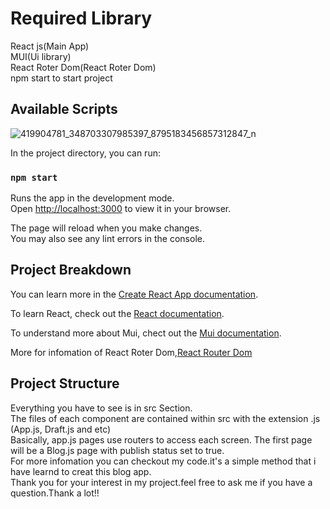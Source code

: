 # Required Library
React js(Main App)\
MUI(Ui library)\
React Roter Dom(React Roter Dom)\
npm start to start project
## Available Scripts
![419904781_348703307985397_8795183456857312847_n](https://github.com/TanthaiP001/react-blogapp/assets/133635994/ff7ffa1c-e915-4d46-8bf9-16f752856a99)

In the project directory, you can run:

### `npm start`

Runs the app in the development mode.\
Open [http://localhost:3000](http://localhost:3000) to view it in your browser.

The page will reload when you make changes.\
You may also see any lint errors in the console.

## Project Breakdown

You can learn more in the [Create React App documentation](https://facebook.github.io/create-react-app/docs/getting-started).

To learn React, check out the [React documentation](https://reactjs.org/).

To understand more about Mui, chect out the [Mui documentation](https://mui.com/).

More for infomation of React Roter Dom,[React Router Dom](https://reactrouter.com/en/main) 

## Project Structure

Everything you have to see is in src Section.\
The files of each component are contained within src with the extension .js (App.js, Draft.js and etc)\
Basically, app.js pages use routers to access each screen. The first page will be a Blog.js page with publish status set to true.\
For more infomation you can checkout my code.it's a simple method that i have learnd to creat this blog app.\
Thank you for your interest in my project.feel free to ask me if you have a question.Thank a lot!!



